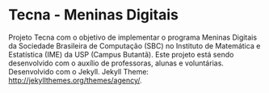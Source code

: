 Tecna - Meninas Digitais
====================

Projeto Tecna com o objetivo de implementar o programa Meninas Digitais da Sociedade Brasileira de Computação (SBC) no Instituto de Matemática e Estatística (IME) da USP (Campus Butantã). Este projeto está sendo desenvolvido com o auxílio de professoras, alunas e voluntárias.
Desenvolvido com o Jekyll. 
Jekyll Theme: http://jekyllthemes.org/themes/agency/.

